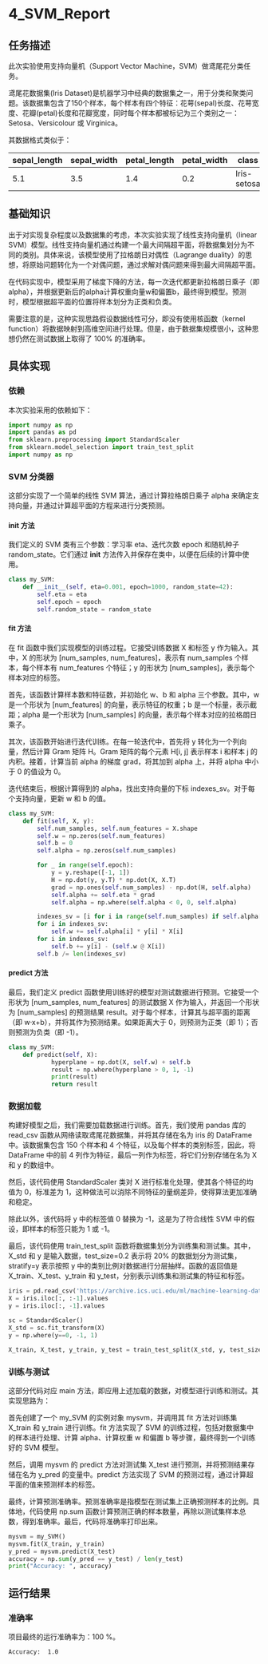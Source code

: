 # 4_SVM_Report

## 任务描述

此次实验使用支持向量机（Support Vector Machine，SVM）做鸢尾花分类任务。

鸢尾花数据集(Iris Dataset)是机器学习中经典的数据集之一，用于分类和聚类问题。该数据集包含了150个样本，每个样本有四个特征：花萼(sepal)长度、花萼宽度、花瓣(petal)长度和花瓣宽度，同时每个样本都被标记为三个类别之一：Setosa、Versicolour 或 Virginica。

其数据格式类似于：

| sepal_length | sepal_width | petal_length | petal_width | class       |
| ------------ | ----------- | ------------ | ----------- | ----------- |
| 5.1          | 3.5         | 1.4          | 0.2         | Iris-setosa |

## 基础知识

出于对实现复杂程度以及数据集的考虑，本次实验实现了线性支持向量机（linear SVM）模型。线性支持向量机通过构建一个最大间隔超平面，将数据集划分为不同的类别。具体来说，该模型使用了拉格朗日对偶性（Lagrange duality）的思想，将原始问题转化为一个对偶问题，通过求解对偶问题来得到最大间隔超平面。

在代码实现中，模型采用了梯度下降的方法，每一次迭代都更新拉格朗日乘子（即alpha），并根据更新后的alpha计算权重向量w和偏置b，最终得到模型。预测时，模型根据超平面的位置将样本划分为正类和负类。

需要注意的是，这种实现思路假设数据线性可分，即没有使用核函数（kernel function）将数据映射到高维空间进行处理。但是，由于数据集规模很小，这种思想仍然在测试数据上取得了 100% 的准确率。

## 具体实现

### 依赖

本次实验采用的依赖如下：

```python
import numpy as np
import pandas as pd
from sklearn.preprocessing import StandardScaler
from sklearn.model_selection import train_test_split
import numpy as np
```

### SVM 分类器

这部分实现了一个简单的线性 SVM 算法，通过计算拉格朗日乘子 alpha 来确定支持向量，并通过计算超平面的方程来进行分类预测。

#### init 方法

我们定义的 SVM 类有三个参数：学习率 eta、迭代次数 epoch 和随机种子 random_state。它们通过 **init** 方法传入并保存在类中，以便在后续的计算中使用。

```python
class my_SVM:
    def __init__(self, eta=0.001, epoch=1000, random_state=42):
        self.eta = eta
        self.epoch = epoch
        self.random_state = random_state
```

#### fit 方法

在 fit 函数中我们实现模型的训练过程。它接受训练数据 X 和标签 y 作为输入。其中，X 的形状为 [num_samples, num_features]，表示有 num_samples 个样本，每个样本有 num_features 个特征；y 的形状为 [num_samples]，表示每个样本对应的标签。

首先，该函数计算样本数和特征数，并初始化 w、b 和 alpha 三个参数。其中，w 是一个形状为 [num_features] 的向量，表示特征的权重；b 是一个标量，表示截距；alpha 是一个形状为 [num_samples] 的向量，表示每个样本对应的拉格朗日乘子。

其次，该函数开始进行迭代训练。在每一轮迭代中，首先将 y 转化为一个列向量，然后计算 Gram 矩阵 H。Gram 矩阵的每个元素 H[i, j] 表示样本 i 和样本 j 的内积。接着，计算当前 alpha 的梯度 grad，将其加到 alpha 上，并将 alpha 中小于 0 的值设为 0。

迭代结束后，根据计算得到的 alpha，找出支持向量的下标 indexes_sv。对于每个支持向量，更新 w 和 b 的值。

```python
class my_SVM:
    def fit(self, X, y):
        self.num_samples, self.num_features = X.shape
        self.w = np.zeros(self.num_features)
        self.b = 0
        self.alpha = np.zeros(self.num_samples)

        for _ in range(self.epoch):
            y = y.reshape([-1, 1])
            H = np.dot(y, y.T) * np.dot(X, X.T)
            grad = np.ones(self.num_samples) - np.dot(H, self.alpha)
            self.alpha += self.eta * grad
            self.alpha = np.where(self.alpha < 0, 0, self.alpha)

        indexes_sv = [i for i in range(self.num_samples) if self.alpha[i] != 0]
        for i in indexes_sv:
            self.w += self.alpha[i] * y[i] * X[i]
        for i in indexes_sv:
            self.b += y[i] - (self.w @ X[i])
        self.b /= len(indexes_sv)
```

#### predict 方法

最后，我们定义 predict 函数使用训练好的模型对测试数据进行预测。它接受一个形状为 [num_samples, num_features] 的测试数据 X 作为输入，并返回一个形状为 [num_samples] 的预测结果 result。对于每个样本，计算其与超平面的距离（即 w·x+b），并将其作为预测结果。如果距离大于 0，则预测为正类（即 1）；否则预测为负类（即 -1）。

```python
class my_SVM:
    def predict(self, X):
            hyperplane = np.dot(X, self.w) + self.b
            result = np.where(hyperplane > 0, 1, -1)
            print(result)
            return result
```

### 数据加载

构建好模型之后，我们需要加载数据进行训练。首先，我们使用 pandas 库的 read_csv 函数从网络读取鸢尾花数据集，并将其存储在名为 iris 的 DataFrame 中。该数据集包含 150 个样本和 4 个特征，以及每个样本的类别标签，因此，将 DataFrame 中的前 4 列作为特征，最后一列作为标签，将它们分别存储在名为 X 和 y 的数组中。

然后，该代码使用 StandardScaler 类对 X 进行标准化处理，使其各个特征的均值为 0，标准差为 1，这种做法可以消除不同特征的量纲差异，使得算法更加准确和稳定。

除此以外，该代码将 y 中的标签值 0 替换为 -1，这是为了符合线性 SVM 中的假设，即样本的标签只能为 1 或 -1。

最后，该代码使用 train_test_split 函数将数据集划分为训练集和测试集。其中，X_std 和 y 是输入数据，test_size=0.2 表示将 20% 的数据划分为测试集，stratify=y 表示按照 y 中的类别比例对数据进行分层抽样。函数的返回值是 X_train、X_test、y_train 和 y_test，分别表示训练集和测试集的特征和标签。

```python
iris = pd.read_csv('https://archive.ics.uci.edu/ml/machine-learning-databases/iris/iris.data', header=None)
X = iris.iloc[:, :-1].values
y = iris.iloc[:, -1].values

sc = StandardScaler()
X_std = sc.fit_transform(X)
y = np.where(y==0, -1, 1)

X_train, X_test, y_train, y_test = train_test_split(X_std, y, test_size=0.2, stratify=y)
```

### 训练与测试

这部分代码对应 main 方法，即应用上述加载的数据，对模型进行训练和测试。其实现思路为：

首先创建了一个 my_SVM 的实例对象 mysvm，并调用其 fit 方法对训练集 X_train 和 y_train 进行训练。fit 方法实现了 SVM 的训练过程，包括对数据集中的样本进行处理、计算 alpha、计算权重 w 和偏置 b 等步骤，最终得到一个训练好的 SVM 模型。

然后，调用 mysvm 的 predict 方法对测试集 X_test 进行预测，并将预测结果存储在名为 y_pred 的变量中。predict 方法实现了 SVM 的预测过程，通过计算超平面的值来预测样本的标签。

最终，计算预测准确率。预测准确率是指模型在测试集上正确预测样本的比例。具体地，代码使用 np.sum 函数计算预测正确的样本数量，再除以测试集样本总数，得到准确率。最后，代码将准确率打印出来。

```python
mysvm = my_SVM()
mysvm.fit(X_train, y_train)
y_pred = mysvm.predict(X_test)
accuracy = np.sum(y_pred == y_test) / len(y_test)
print("Accuracy: ", accuracy)
```

## 运行结果

### 准确率

项目最终的运行准确率为：$100$ %。

```shell
Accuracy:  1.0
```
